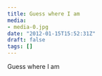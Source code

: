 ```yaml
---
title: Guess where I am
media:
- media-0.jpg
date: "2012-01-15T15:52:31Z"
draft: false
tags: []
---
```

Guess where I am
